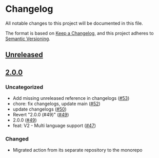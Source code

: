 # Changelog

All notable changes to this project will be documented in this file.

The format is based on [Keep a Changelog](https://keepachangelog.com/en/1.0.0/),
and this project adheres to [Semantic Versioning](https://semver.org/spec/v2.0.0.html).

## [Unreleased]

## [2.0.0]

### Uncategorized

- Add missing unreleased reference in changelogs ([#53](https://github.com/MetaMask/action-security-code-scanner/pull/53))
- chore: fix changelogs, update main ([#52](https://github.com/MetaMask/action-security-code-scanner/pull/52))
- update changelogs ([#50](https://github.com/MetaMask/action-security-code-scanner/pull/50))
- Revert "2.0.0 (#49)" ([#49](https://github.com/MetaMask/action-security-code-scanner/pull/49))
- 2.0.0 ([#49](https://github.com/MetaMask/action-security-code-scanner/pull/49))
- feat: V2 - Multi language support ([#47](https://github.com/MetaMask/action-security-code-scanner/pull/47))

### Changed

- Migrated action from its separate repository to the monorepo

[Unreleased]: https://github.com/MetaMask/action-security-code-scanner/compare/v2.0.0...HEAD
[2.0.0]: https://github.com/MetaMask/action-security-code-scanner/releases/tag/v2.0.0
